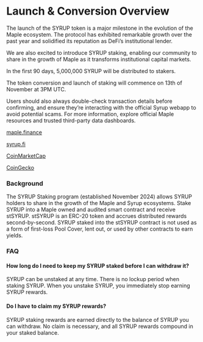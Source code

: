 # Launch & Conversion Overview

The launch of the SYRUP token is a major milestone in the evolution of the Maple ecosystem. The protocol has exhibited remarkable growth over the past year and solidified its reputation as DeFi’s institutional lender.

We are also excited to introduce SYRUP staking, enabling our community to share in the growth of Maple as it transforms institutional capital markets.

In the first 90 days, 5,000,000 SYRUP will be distributed to stakers.

The token conversion and launch of staking will commence on 13th of November at 3PM UTC.

Users should also always double-check transaction details before confirming, and ensure they’re interacting with the official Syrup webapp to avoid potential scams. For more information, explore official Maple resources and trusted third-party data dashboards.

[maple.finance](http://maple.finance/)

[syrup.fi](http://syrup.fi/)

[CoinMarketCap](https://coinmarketcap.com/currencies/maple-finance/)

[CoinGecko](https://www.coingecko.com/en/coins/syrup)

### Background <a href="#background" id="background"></a>

The SYRUP Staking program (established November 2024) allows SYRUP holders to share in the growth of the Maple and Syrup ecosystems. Stake SYRUP into a Maple owned and audited smart contract and receive stSYRUP. stSYRUP is an ERC-20 token and accrues distributed rewards second-by-second. SYRUP staked into the stSYRUP contract is not used as a form of first-loss Pool Cover, lent out, or used by other contracts to earn yields.

### FAQ <a href="#faq" id="faq"></a>

#### How long do I need to keep my SYRUP staked before I can withdraw it? <a href="#how-long-do-i-need-to-keep-my-syrup-staked-before-i-can-withdraw-it" id="how-long-do-i-need-to-keep-my-syrup-staked-before-i-can-withdraw-it"></a>

SYRUP can be unstaked at any time. There is no lockup period when staking SYRUP. When you unstake SYRUP, you immediately stop earning SYRUP rewards.

#### Do I have to claim my SYRUP rewards? <a href="#do-i-have-to-claim-my-syrup-rewards" id="do-i-have-to-claim-my-syrup-rewards"></a>

SYRUP staking rewards are earned directly to the balance of SYRUP you can withdraw. No claim is necessary, and all SYRUP rewards compound in your staked balance.
